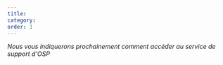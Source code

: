 ```yaml
---
title:
category:
order: 1
---
```


*Nous vous indiquerons prochainement comment accéder au service de support d'OSP*